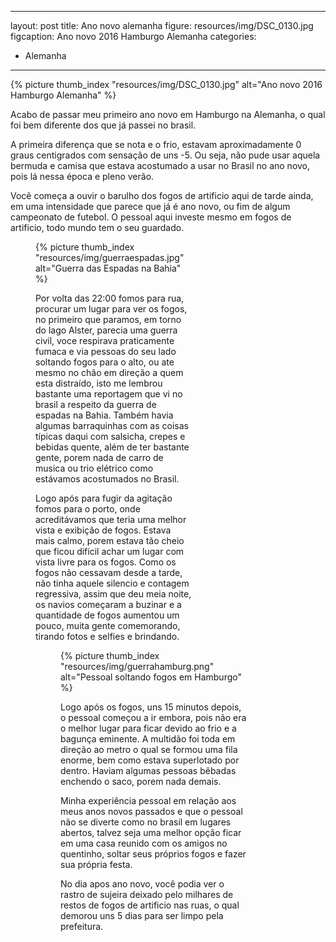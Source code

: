 ---
layout: post
title: Ano novo alemanha
figure: resources/img/DSC_0130.jpg
figcaption: Ano novo 2016 Hamburgo Alemanha
categories:
  - Alemanha
------------
{% picture thumb_index "resources/img/DSC_0130.jpg" alt="Ano novo 2016 Hamburgo Alemanha" %}

Acabo de passar meu primeiro ano novo em Hamburgo na Alemanha, o qual foi bem diferente dos que já passei no brasil.

A primeira diferença que se nota e o frio, estavam aproximadamente 0 graus centigrados com sensação de uns -5. Ou seja, não pude usar aquela bermuda e camisa que estava acostumado a usar no Brasil no ano novo, pois lá nessa época e pleno verão.

Você começa a ouvir o barulho dos fogos de artificio aqui de tarde ainda, em uma intensidade que parece que já é ano novo, ou fim de algum campeonato de futebol. O pessoal aqui investe mesmo em fogos de artificio, todo mundo tem o seu guardado.<!--more--><figure id="attachment_59" style="width: 250px" class="wp-caption alignright">

{% picture thumb_index "resources/img/guerraespadas.jpg" alt="Guerra das Espadas na Bahia" %}

Por volta das 22:00 fomos para rua, procurar um lugar para ver os fogos, no primeiro que paramos, em torno do lago Alster, parecia uma guerra civil, voce respirava praticamente fumaca e via pessoas do seu lado soltando fogos para o alto, ou ate mesmo no chão em direção a quem esta distraído, isto me lembrou bastante uma reportagem que vi no brasil a respeito da guerra de espadas na Bahia. Também havia algumas barraquinhas com as coisas típicas daqui com salsicha, crepes e bebidas quente, além de ter bastante gente, porem nada de carro de musica ou trio elétrico como estávamos acostumados no Brasil.

Logo após para fugir da agitação fomos para o porto, onde acreditávamos que teria uma melhor vista e exibição de fogos. Estava mais calmo, porem estava tão cheio que ficou difícil achar um lugar com vista livre para os fogos. Como os fogos não cessavam desde a tarde, não tinha aquele silencio e contagem regressiva, assim que deu meia noite, os navios começaram a buzinar e a quantidade de fogos aumentou um pouco, muita gente comemorando, tirando fotos e selfies e brindando.<figure id="attachment_60" style="width: 300px" class="wp-caption alignright">

{% picture thumb_index "resources/img/guerrahamburg.png" alt="Pessoal soltando fogos em Hamburgo" %}

Logo após os fogos, uns 15 minutos depois, o pessoal começou a ir embora, pois não era o melhor lugar para ficar devido ao frio e a bagunça eminente. A multidão foi toda em direção ao metro o qual se formou uma fila enorme, bem como estava superlotado por dentro. Haviam algumas pessoas bêbadas enchendo o saco, porem nada demais.

Minha experiência pessoal em relação aos meus anos novos passados e que o pessoal não se diverte como no brasil em lugares abertos, talvez seja uma melhor opção ficar em uma casa reunido com os amigos no quentinho, soltar seus próprios fogos e fazer sua própria festa.

No dia apos ano novo, você podia ver o rastro de sujeira deixado pelo milhares de restos de fogos de artificio nas ruas, o qual demorou uns 5 dias para ser limpo pela prefeitura.
